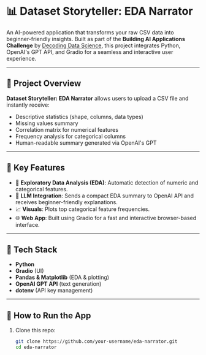 # 📊 Dataset Storyteller: EDA Narrator

An AI-powered application that transforms your raw CSV data into beginner-friendly insights. Built as part of the **Building AI Applications Challenge** by [Decoding Data Science](https://www.linkedin.com/groups/9371112/), this project integrates Python, OpenAI's GPT API, and Gradio for a seamless and interactive user experience.

---

## 🚀 Project Overview

**Dataset Storyteller: EDA Narrator** allows users to upload a CSV file and instantly receive:
- Descriptive statistics (shape, columns, data types)
- Missing values summary
- Correlation matrix for numerical features
- Frequency analysis for categorical columns
- Human-readable summary generated via OpenAI's GPT

---

## 🧠 Key Features

- 🔎 **Exploratory Data Analysis (EDA)**: Automatic detection of numeric and categorical features.
- 🧠 **LLM Integration**: Sends a compact EDA summary to OpenAI API and receives beginner-friendly explanations.
- 📈 **Visuals**: Plots top categorical feature frequencies.
- 🌐 **Web App**: Built using Gradio for a fast and interactive browser-based interface.

---

## 🧰 Tech Stack

- **Python**
- **Gradio** (UI)
- **Pandas & Matplotlib** (EDA & plotting)
- **OpenAI GPT API** (text generation)
- **dotenv** (API key management)

---

## 🧪 How to Run the App

1. Clone this repo:
   ```bash
   git clone https://github.com/your-username/eda-narrator.git
   cd eda-narrator
